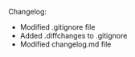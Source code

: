 

Changelog:
- Modified .gitignore file
- Added .diffchanges to .gitignore
- Modified changelog.md file
